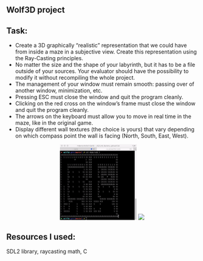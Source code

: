 ## Wolf3D project
## Task:
- Create a 3D graphically “realistic” representation that we could have from inside a maze in a subjective view. Create this representation using the Ray-Casting principles.
- No matter the size and the shape of your labyrinth, but it has to be a file outside of your sources. Your evaluator should have the possibility to modify it without recompiling the whole project.
- The management of your window must remain smooth: passing over of another window, minimization, etc.
- Pressing ESC must close the window and quit the program cleanly.
- Clicking on the red cross on the window’s frame must close the window and quit
the program cleanly.
- The arrows on the keyboard must allow you to move in real time in the maze, like in the original game.
- Display different wall textures (the choice is yours) that vary depending on which compass point the wall is facing (North, South, East, West).

<div align="center">
  <img src="https://github.com/nikdany/unit_factory/blob/master/images/wolf_map.gif" width="40%" />   <img src="https://github.com/nikdany/unit_factory/blob/master/images/wolf_preview.gif" width="60%" />
</div>

## Resources I used:
SDL2 library, raycasting math, C
